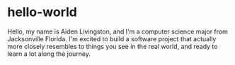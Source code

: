 # hello-world
Hello, my name is Aiden Livingston, and I'm a computer science major from Jacksonville Florida. I'm excited to build a software project that actually more closely resembles to things you see in the real world, and ready to learn a lot along the journey.
